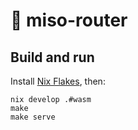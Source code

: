 # :ramen: miso-router

## Build and run

Install [Nix Flakes](https://nixos.wiki/wiki/Flakes), then:

```
nix develop .#wasm
make
make serve
```

